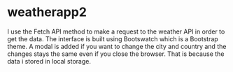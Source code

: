 # weatherapp2
I use the Fetch API method to make a request to the weather API in order to get the data. The interface is built using Bootswatch which is a Bootstrap theme. A modal is added if you want to change the city and country and the changes stays the same even if you close the browser. That is because the data i stored in local storage.
